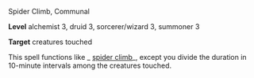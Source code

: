 Spider Climb, Communal

**Level** alchemist 3, druid 3, sorcerer/wizard 3, summoner 3

**Target** creatures touched

This spell functions like _ [spider climb](/pathfinderRPG/prd/spells/spiderClimb.html#_spider-climb)_, except you divide the duration in 10-minute intervals among the creatures touched.


